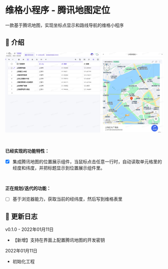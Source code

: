 # 维格小程序 - 腾讯地图定位

一款基于腾讯地图，实现坐标点显示和路线导航的维格小程序



## 🎨 介绍


![cover](widget-cover.jpg)

<br>

**已经实现的功能特性：**

- [x] 集成腾讯地图的位置展示组件，当鼠标点击任意一行时，自动读取单元格里的经度和纬度，并把标题显示到位置展示组件里。


<br>

**正在规划/迭代的功能：**
- [ ] 基于浏览器能力，获取当前的经纬度，然后写到维格表里



## 🎯 更新日志

v0.1.0 - 2022年01月11日

- 【新增】支持在界面上配置腾讯地图的开发密钥

2022年01月11日

- 初始化工程
